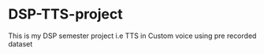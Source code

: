 # DSP-TTS-project
This is my DSP semester project i.e TTS in Custom voice using pre recorded dataset
